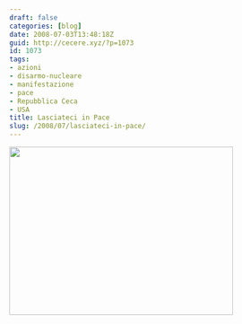 ```yaml
---
draft: false
categories: [blog]
date: 2008-07-03T13:48:18Z
guid: http://cecere.xyz/?p=1073
id: 1073
tags:
- azioni
- disarmo-nucleare
- manifestazione
- pace
- Repubblica Ceca
- USA
title: Lasciateci in Pace
slug: /2008/07/lasciateci-in-pace/
---
```


[<img class="aligncenter size-medium wp-image-1074" title="lasciateci_in_pace" src="http://cecere.xyz/wp-content/uploads/sites/3/2008/07/lasciateci_in_pace-399x300.jpg" alt="" width="399" height="300" />](http://www.nonviolence.cz)